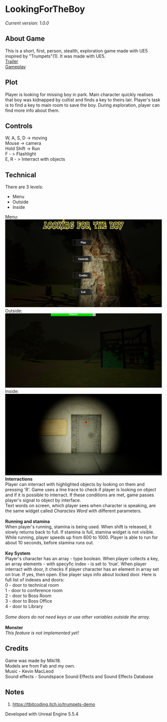 # LookingForTheBoy
<i>Current version: 1.0.0</i>

## About Game
This is a short, first, person, stealth, exploration game made with UE5 inspired by "Trumpets"(1). It was made with UE5.<br>
[Trailer](https://youtube.com/shorts/PzluxGmxCtI?feature=share)<br>
[Gameplay](https://youtu.be/DXx6ffoSjwk)

## Plot
Player is looking for missing boy in park. Main character quickly realises that boy was kidnapped by cultist and finds a key to theirs lair. Player's task is to find a key to main room to save the boy. During exploration, player can find more info about them.<br>

## Controls
W, A, S, D -> moving<br>
Mouse -> camera<br>
Hold Shift -> Run<br>
F - > Flashlight<br>
E, R - > Interract with objects<br>

## Technical
There are 3 levels:
  - Menu
  - Outside
  - Inside

Menu:<br>
![Menu](Menu.png)<br>
Outside:<br>
![Menu](Outside.png)
Inside:<br>
![Menu](Inside.png)
<br>
**Interractions**<br>
Player can interract with highlighted objects by looking on them and pressing 'R'. Game uses a line trace to check if player is looking on object and if it is possible to interract. If these conditions are met, game passes player's signal to object by interface.<br>
Text words on screen, which player sees when character is speaking, are the same widget called <i>Charactes Word</i> with different parameters.<br>
<br>
**Running and stamina**<br>
When player's running, stamina is being used. When shift is released, it slowly returns back to full. If stamina is full, stamina widget is not visible. While running, player speeds up from 600 to 1000. Player is able to run for about 10 seconds, before stamina runs out.<br>
<br>
**Key System**<br>
Player's character has an array - type boolean. When player collects a key, an array elements - with specyfic index - is set to 'true'. When player interract with door, it checks if player character has an element in array set on true. If yes, then open. Else player says info about locked door. Here is full list of indexes and doors:<br>
0 - door to technical room<br>
1 - door to conference room<br>
2 - door to Boss Room<br>
3 - door to Boss Office<br>
4 - door to Library<br>
<br>
<i>Some doors do not need keys or use other variables outside the array.</i><br>
<br>
**Monster**<br>
<i>This feature is not implemented yet!</i>

## Credits
Game was made by Miki18.<br>
Models are from Fab and my own.<br>
Music - Kevin MacLeod<br>
Sound effects - Soundspace Sound Effects and Sound Effects Database

## Notes
1. https://tbitcoding.itch.io/trumpets-demo

Developed with Unreal Engine 5.5.4